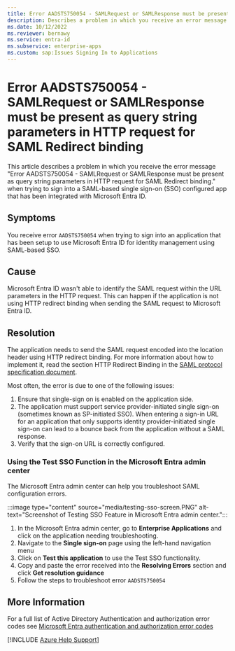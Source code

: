 ```yaml
---
title: Error AADSTS750054 - SAMLRequest or SAMLResponse must be present as query string parameters in HTTP request for SAML Redirect binding.
description: Describes a problem in which you receive an error message when signing in to SAML-based single sign-on configured app that has been configured to use Microsoft Entra ID as an Identity Provider (IdP). The error you receive is Error AADSTS750054 - SAMLRequest or SAMLResponse must be present as query string parameters in HTTP request for SAML Redirect binding.
ms.date: 10/12/2022
ms.reviewer: bernawy
ms.service: entra-id
ms.subservice: enterprise-apps
ms.custom: sap:Issues Signing In to Applications
---
```

# Error AADSTS750054 - SAMLRequest or SAMLResponse must be present as query string parameters in HTTP request for SAML Redirect binding

This article describes a problem in which you receive the error message "Error AADSTS750054 - SAMLRequest or SAMLResponse must be present as query string parameters in HTTP request for SAML Redirect binding." when trying to sign into a SAML-based single sign-on (SSO) configured app that has been integrated with Microsoft Entra ID.

## Symptoms

You receive error `AADSTS750054` when trying to sign into an application that has been setup to use Microsoft Entra ID for identity management using SAML-based SSO.

## Cause

Microsoft Entra ID wasn't able to identify the SAML request within the URL parameters in the HTTP request. This can happen if the application is not using HTTP redirect binding when sending the SAML request to Microsoft Entra ID.

## Resolution

The application needs to send the SAML request encoded into the location header using HTTP redirect binding. For more information about how to implement it, read the section HTTP Redirect Binding in the [SAML protocol specification document](https://docs.oasis-open.org/security/saml/v2.0/saml-bindings-2.0-os.pdf).

Most often, the error is due to one of the following issues:

1. Ensure that single-sign on is enabled on the application side.
2. The application must support service provider-initiated single sign-on (sometimes known as SP-initiated SSO). When entering a sign-in URL for an application that only supports identity provider-initiated single sign-on can lead to a bounce back from the application without a SAML response.
3. Verify that the sign-on URL is correctly configured.

<a name='using-the-test-sso-function-in-the-azure-ad-portal'></a>

### Using the Test SSO Function in the Microsoft Entra admin center

The Microsoft Entra admin center can help you troubleshoot SAML configuration errors.

:::image type="content" source="media/testing-sso-screen.PNG" alt-text="Screenshot of Testing SSO Feature in Microsoft Entra admin center.":::

1. In the Microsoft Entra admin center, go to **Enterprise Applications** and click on the application needing troubleshooting.
2. Navigate to the **Single sign-on** page using the left-hand navigation menu
3. Click on **Test this application** to use the Test SSO functionality.
4. Copy and paste the error received into the **Resolving Errors** section and click **Get resolution guidance**
5. Follow the steps to troubleshoot error `AADSTS750054`

## More Information

For a full list of Active Directory Authentication and authorization error codes see [Microsoft Entra authentication and authorization error codes](/azure/active-directory/develop/reference-aadsts-error-codes)

[!INCLUDE [Azure Help Support](../../../includes/azure-help-support.md)]
